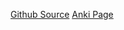 [Github Source](https://github.com/duydl/anki-addon-dev/tree/master/addons21/_clickable-fields-and-tags)
[Anki Page](https://ankiweb.net/shared/info/959135849?cb=1725072211490) 